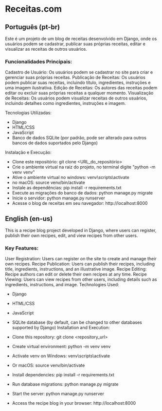 # Receitas.com

## Português (pt-br)
Este é um projeto de um blog de receitas desenvolvido em Django, onde os usuários podem se cadastrar, publicar suas próprias receitas, editar e visualizar as receitas de outros usuários.

### Funcionalidades Principais:

Cadastro de Usuário: Os usuários podem se cadastrar no site para criar e gerenciar suas próprias receitas.
Publicação de Receitas: Os usuários podem publicar suas receitas, incluindo título, ingredientes, instruções e uma imagem ilustrativa.
Edição de Receitas: Os autores das receitas podem editar ou excluir suas próprias receitas a qualquer momento.
Visualização de Receitas: Os usuários podem visualizar receitas de outros usuários, incluindo detalhes como ingredientes, instruções e imagem.


Tecnologias Utilizadas:

- Django
- HTML/CSS
- JavaScript
- Banco de dados SQLite (por padrão, pode ser alterado para outros bancos de dados suportados pelo Django)

Instalação e Execução:

- Clone este repositório: git clone <URL_do_repositório>
- Crie o ambiente virtual na raiz do projeto, no terminal digite "python -m venv venv"
- Ative o ambiente virtual no windows: venv\scripts\activate
- no macOS: source venv/bin/activate
- Instale as dependências: pip install -r requirements.txt
- Execute as migrações do banco de dados: python manage.py migrate
- Inicie o servidor: python manage.py runserver
- Acesse o blog de receitas em seu navegador: http://localhost:8000

## English (en-us)
This is a recipe blog project developed in Django, where users can register, publish their own recipes, edit, and view recipes from other users.

### Key Features:

User Registration: Users can register on the site to create and manage their own recipes.
Recipe Publication: Users can publish their recipes, including title, ingredients, instructions, and an illustrative image.
Recipe Editing: Recipe authors can edit or delete their own recipes at any time.
Recipe Viewing: Users can view recipes from other users, including details such as ingredients, instructions, and image.
Technologies Used:

- Django
- HTML/CSS
- JavaScript
- SQLite database (by default, can be changed to other databases supported by Django)
Installation and Execution:

- Clone this repository: git clone <repository_url>
- Create virtual environment: python -m venv venv
- Activate venv on Windows: venv\scripts\activate
- Or macOS: source venv/bin/activate
- Install dependencies: pip install -r requirements.txt
- Run database migrations: python manage.py migrate
- Start the server: python manage.py runserver
- Access the recipe blog in your browser: http://localhost:8000
